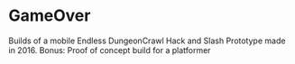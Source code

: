 # GameOver
Builds of a mobile Endless DungeonCrawl Hack and Slash Prototype made in 2016.  Bonus: Proof of concept build for a platformer 
